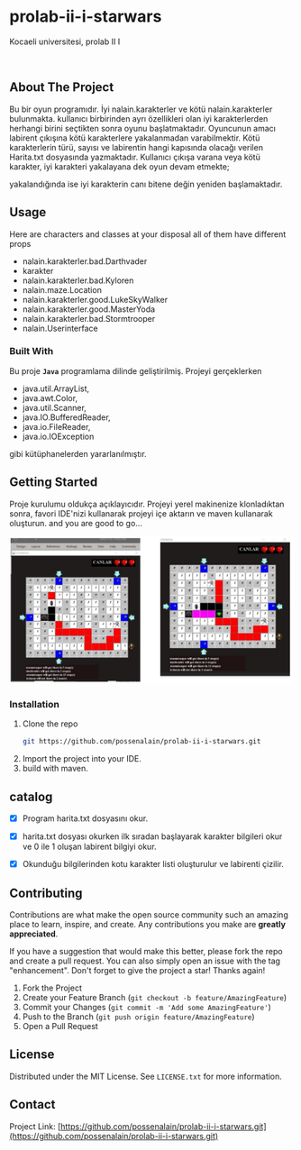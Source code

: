 # prolab-ii-i-starwars

Kocaeli universitesi, prolab II I

<br />


<!-- ABOUT THE PROJECT -->
## About The Project

<p>
Bu bir oyun programıdır.
İyi nalain.karakterler ve kötü nalain.karakterler bulunmakta.
kullanıcı birbirinden ayrı özellikleri olan iyi karakterlerden herhangi birini seçtikten sonra oyunu başlatmaktadır.
Oyuncunun amacı labirent çıkışına kötü karakterlere yakalanmadan varabilmektir.
Kötü karakterlerin türü, sayısı ve labirentin hangi kapısında olacağı verilen Harita.txt dosyasında yazmaktadır.
Kullanıcı çıkışa varana veya kötü karakter, iyi karakteri yakalayana dek oyun devam etmekte;

yakalandığında ise iyi karakterin canı bitene değin yeniden başlamaktadır.
</p>

## Usage

Here are characters and classes at your disposal all of them have different props

* nalain.karakterler.bad.Darthvader
* karakter
* nalain.karakterler.bad.Kyloren
* nalain.maze.Location
* nalain.karakterler.good.LukeSkyWalker
* nalain.karakterler.good.MasterYoda
* nalain.karakterler.bad.Stormtrooper
* nalain.Userinterface


<!--
<div style="margin:1% 10%;">
<img alt="project screenshot" align="center" height="500" src="res/finalstate.jpg" width="500"/>
</div>
-->

### Built With

Bu proje **`Java`** programlama dilinde geliştirilmiş.
Projeyi gerçeklerken 

* java.util.ArrayList, 
* java.awt.Color, 
* java.util.Scanner, 
* java.IO.BufferedReader, 
* java.io.FileReader, 
* java.io.IOException 

gibi kütüphanelerden yararlanılmıştır.

## Getting Started

Proje kurulumu oldukça açıklayıcıdır. Projeyi yerel makinenize klonladıktan sonra,
favori IDE'nizi kullanarak projeyi içe aktarın ve maven kullanarak oluşturun. and you are good to go...

![algorithm running](resources/running.jpg)

### Installation
1. Clone the repo
   ```sh
   git https://github.com/possenalain/prolab-ii-i-starwars.git
   ```
2. Import the project into your IDE.
3. build with maven.


<!-- USAGE EXAMPLES -->


<!-- ROADMAP -->
## catalog

- [x] Program harita.txt dosyasını okur.
- [x] harita.txt dosyası okurken ilk sıradan başlayarak karakter bilgileri okur ve 0 ile 1 oluşan labirent bilgiyi okur.
- [x] Okunduğu bilgilerinden kotu karakter listi oluşturulur ve labirenti çizilir.


<!-- CONTRIBUTING -->
## Contributing

Contributions are what make the open source community such an amazing place to learn, inspire, and create. Any contributions you make are **greatly appreciated**.

If you have a suggestion that would make this better, please fork the repo and create a pull request. You can also simply open an issue with the tag "enhancement".
Don't forget to give the project a star! Thanks again!

1. Fork the Project
2. Create your Feature Branch (`git checkout -b feature/AmazingFeature`)
3. Commit your Changes (`git commit -m 'Add some AmazingFeature'`)
4. Push to the Branch (`git push origin feature/AmazingFeature`)
5. Open a Pull Request


<!-- LICENSE -->
## License

Distributed under the MIT License. See `LICENSE.txt` for more information.

<!-- CONTACT -->
## Contact

Project Link: [https://github.com/possenalain/prolab-ii-i-starwars.git](https://github.com/possenalain/prolab-ii-i-starwars.git)



